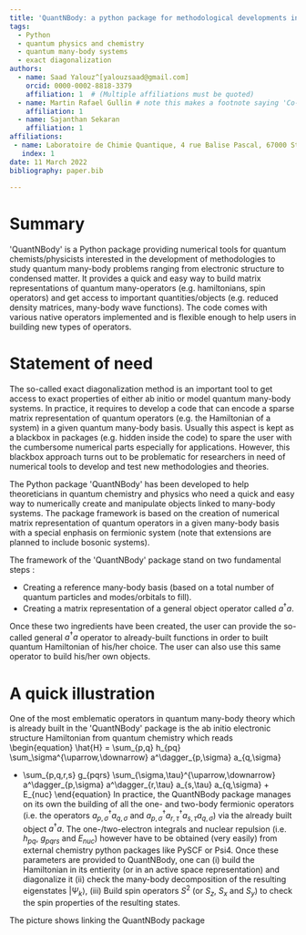 ```yaml
---
title: 'QuantNBody: a python package for methodological developments in quantum chemistry and many-body Hamiltonians'
tags:
  - Python
  - quantum physics and chemistry
  - quantum many-body systems
  - exact diagonalization
authors:
  - name: Saad Yalouz^[yalouzsaad@gmail.com]
    orcid: 0000-0002-8818-3379
    affiliation: 1  # (Multiple affiliations must be quoted)
  - name: Martin Rafael Gullin # note this makes a footnote saying 'Co-first author'
    affiliation: 1
  - name: Sajanthan Sekaran
    affiliation: 1
affiliations:
 - name: Laboratoire de Chimie Quantique, 4 rue Balise Pascal, 67000 Strasbourg, France
   index: 1
date: 11 March 2022
bibliography: paper.bib
 
---
```


# Summary

'QuantNBody' is a Python package providing numerical tools for quantum chemists/physicists interested in the development of methodologies to study quantum many-body problems ranging from electronic structure to condensed matter. It provides a quick and easy way to build matrix representations of quantum many-operators (e.g. hamiltonians, spin operators) and get access to important quantities/objects (e.g. reduced density matrices, many-body wave functions). The code comes with various native operators implemented and is flexible enough to help users in building new types of operators. 

# Statement of need


The so-called exact diagonalization method is an important tool to get access to exact properties
of either ab initio or model quantum many-body systems. In practice, it requires to
develop a code that can encode a sparse matrix representation of quantum
operators (e.g. the Hamiltonian of a system) in a given quantum many-body basis.
Usually this aspect is kept as a blackbox in packages (e.g. hidden
inside the code) to spare the user with the cumbersome numerical parts especially for applications.
However, this blackbox approach turns out to be problematic for researchers in need
of numerical tools to develop and test new methodologies and theories. 

The Python package 'QuantNBody' has been developed to help theoreticians in quantum chemistry and physics
who need a quick and easy way to numerically create and manipulate objects linked to many-body systems.
The package framework is based on the creation of numerical matrix representation of quantum operators
in a given many-body basis with a special enphasis on fermionic system (note that extensions are
planned to include bosonic systems).

The framework of the 'QuantNBody' package stand on two fundamental steps :

- Creating a reference many-body basis (based on a total number of quantum particles and modes/orbitals to fill).
- Creating a matrix representation of a general object operator called $a^\dagger a$.

Once these two ingredients have been created, the user can provide the so-called general $a^\dagger a$
operator to already-built functions in order to built quantum Hamiltonian of his/her choice. The user can also 
use this same operator to build his/her own objects.

# A quick illustration

One of the most emblematic operators in quantum many-body theory which is already built in the 'QuantNBody' package is the ab initio electronic structure Hamiltonian from quantum chemistry which reads
\begin{equation} 
\hat{H} = \sum_{p,q} h_{pq} \sum_\sigma^{\uparrow,\downarrow} a^\dagger_{p,\sigma} a_{q,\sigma} 
+ \sum_{p,q,r,s}  g_{pqrs} \sum_{\sigma,\tau}^{\uparrow,\downarrow} a^\dagger_{p,\sigma} a^\dagger_{r,\tau} a_{s,\tau} a_{q,\sigma} + E_{nuc}
\end{equation}
In practice, the QuantNBody package manages on its own the building of all the one- and two-body fermionic operators (i.e. the operators $a^\dagger_{p,\sigma} a_{q,\sigma}$ and $a^\dagger_{p,\sigma} a^\dagger_{r,\tau} a_{s,\tau} a_{q,\sigma}$) via the already built object $a^\dagger a$. The one-/two-electron integrals and nuclear repulsion (i.e. $h_{pq}$, $g_{pqrs}$ and $E_{nuc}$) however have to be obtained (very easily) from external chemistry python packages like PySCF or Psi4. Once these parameters are provided to QuantNBody, one can (i) build the Hamiltonian in its entierity (or in an active space representation) and diagonalize it (ii) check the many-body decomposition of the resulting eigenstates $|\Psi_k\rangle$, (iii) Build spin operators $S^2$ (or $S_z$, $S_x$ and $S_y$) to check the spin properties of the resulting states.

The picture shows linking the QuantNBody package

